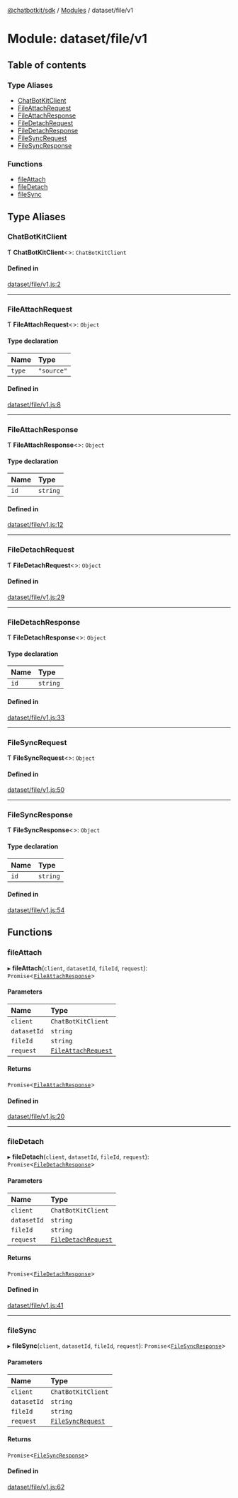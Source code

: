[@chatbotkit/sdk](../README.md) / [Modules](../modules.md) / dataset/file/v1

# Module: dataset/file/v1

## Table of contents

### Type Aliases

- [ChatBotKitClient](dataset_file_v1.md#chatbotkitclient)
- [FileAttachRequest](dataset_file_v1.md#fileattachrequest)
- [FileAttachResponse](dataset_file_v1.md#fileattachresponse)
- [FileDetachRequest](dataset_file_v1.md#filedetachrequest)
- [FileDetachResponse](dataset_file_v1.md#filedetachresponse)
- [FileSyncRequest](dataset_file_v1.md#filesyncrequest)
- [FileSyncResponse](dataset_file_v1.md#filesyncresponse)

### Functions

- [fileAttach](dataset_file_v1.md#fileattach)
- [fileDetach](dataset_file_v1.md#filedetach)
- [fileSync](dataset_file_v1.md#filesync)

## Type Aliases

### ChatBotKitClient

Ƭ **ChatBotKitClient**<\>: `ChatBotKitClient`

#### Defined in

[dataset/file/v1.js:2](https://github.com/chatbotkit/node-sdk/blob/832c43e/packages/sdk/src/dataset/file/v1.js#L2)

___

### FileAttachRequest

Ƭ **FileAttachRequest**<\>: `Object`

#### Type declaration

| Name | Type |
| :------ | :------ |
| `type` | ``"source"`` |

#### Defined in

[dataset/file/v1.js:8](https://github.com/chatbotkit/node-sdk/blob/832c43e/packages/sdk/src/dataset/file/v1.js#L8)

___

### FileAttachResponse

Ƭ **FileAttachResponse**<\>: `Object`

#### Type declaration

| Name | Type |
| :------ | :------ |
| `id` | `string` |

#### Defined in

[dataset/file/v1.js:12](https://github.com/chatbotkit/node-sdk/blob/832c43e/packages/sdk/src/dataset/file/v1.js#L12)

___

### FileDetachRequest

Ƭ **FileDetachRequest**<\>: `Object`

#### Defined in

[dataset/file/v1.js:29](https://github.com/chatbotkit/node-sdk/blob/832c43e/packages/sdk/src/dataset/file/v1.js#L29)

___

### FileDetachResponse

Ƭ **FileDetachResponse**<\>: `Object`

#### Type declaration

| Name | Type |
| :------ | :------ |
| `id` | `string` |

#### Defined in

[dataset/file/v1.js:33](https://github.com/chatbotkit/node-sdk/blob/832c43e/packages/sdk/src/dataset/file/v1.js#L33)

___

### FileSyncRequest

Ƭ **FileSyncRequest**<\>: `Object`

#### Defined in

[dataset/file/v1.js:50](https://github.com/chatbotkit/node-sdk/blob/832c43e/packages/sdk/src/dataset/file/v1.js#L50)

___

### FileSyncResponse

Ƭ **FileSyncResponse**<\>: `Object`

#### Type declaration

| Name | Type |
| :------ | :------ |
| `id` | `string` |

#### Defined in

[dataset/file/v1.js:54](https://github.com/chatbotkit/node-sdk/blob/832c43e/packages/sdk/src/dataset/file/v1.js#L54)

## Functions

### fileAttach

▸ **fileAttach**(`client`, `datasetId`, `fileId`, `request`): `Promise`<[`FileAttachResponse`](dataset_file_v1.md#fileattachresponse)\>

#### Parameters

| Name | Type |
| :------ | :------ |
| `client` | `ChatBotKitClient` |
| `datasetId` | `string` |
| `fileId` | `string` |
| `request` | [`FileAttachRequest`](dataset_file_v1.md#fileattachrequest) |

#### Returns

`Promise`<[`FileAttachResponse`](dataset_file_v1.md#fileattachresponse)\>

#### Defined in

[dataset/file/v1.js:20](https://github.com/chatbotkit/node-sdk/blob/832c43e/packages/sdk/src/dataset/file/v1.js#L20)

___

### fileDetach

▸ **fileDetach**(`client`, `datasetId`, `fileId`, `request`): `Promise`<[`FileDetachResponse`](dataset_file_v1.md#filedetachresponse)\>

#### Parameters

| Name | Type |
| :------ | :------ |
| `client` | `ChatBotKitClient` |
| `datasetId` | `string` |
| `fileId` | `string` |
| `request` | [`FileDetachRequest`](dataset_file_v1.md#filedetachrequest) |

#### Returns

`Promise`<[`FileDetachResponse`](dataset_file_v1.md#filedetachresponse)\>

#### Defined in

[dataset/file/v1.js:41](https://github.com/chatbotkit/node-sdk/blob/832c43e/packages/sdk/src/dataset/file/v1.js#L41)

___

### fileSync

▸ **fileSync**(`client`, `datasetId`, `fileId`, `request`): `Promise`<[`FileSyncResponse`](dataset_file_v1.md#filesyncresponse)\>

#### Parameters

| Name | Type |
| :------ | :------ |
| `client` | `ChatBotKitClient` |
| `datasetId` | `string` |
| `fileId` | `string` |
| `request` | [`FileSyncRequest`](dataset_file_v1.md#filesyncrequest) |

#### Returns

`Promise`<[`FileSyncResponse`](dataset_file_v1.md#filesyncresponse)\>

#### Defined in

[dataset/file/v1.js:62](https://github.com/chatbotkit/node-sdk/blob/832c43e/packages/sdk/src/dataset/file/v1.js#L62)
